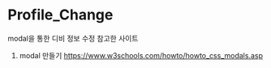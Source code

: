 # Profile_Change
modal을 통한 디비 정보 수정
참고한 사이트
1. modal 만들기
https://www.w3schools.com/howto/howto_css_modals.asp
